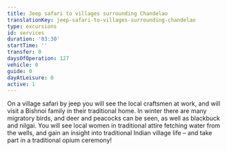 ```yaml
---
title: Jeep safari to villages surrounding Chandelao
translationKey: jeep-safari-to-villages-surrounding-chandelao
type: excursions
id: services
duration: '03:30'
startTime: ''
transfer: 0
daysOfOperation: 127
vehicle: 0
guide: 0
dayAtLeisure: 0
active: 1
---
```

On a village safari by jeep you will see the local craftsmen at work, and will visit a Bishnoi family in their traditional home. In winter there are many migratory birds, and deer and peacocks can be seen, as well as blackbuck and nilgai. You will see local women in traditional attire fetching water from the wells, and gain an insight into traditional Indian village life – and take part in a traditional opium ceremony!